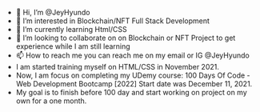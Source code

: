 - 👋 Hi, I’m @JeyHyundo
- 👀 I’m interested in Blockchain/NFT Full Stack Development
- 🌱 I’m currently learning Html/CSS
- 💞️ I’m looking to collaborate on on Blockchain or NFT Project to get experience while I am still learning
- 📫 How to reach me you can reach me on my email or IG @JeyHyundo
- I am started training myself on HTML/CSS in November 2021.
- Now, I am focus on completing my UDemy course: 100 Days Of Code - Web Development Bootcamp [2022] Start date was December 11, 2021.
- My goal is to finish before 100 day and start working on project on my own for a one month.
